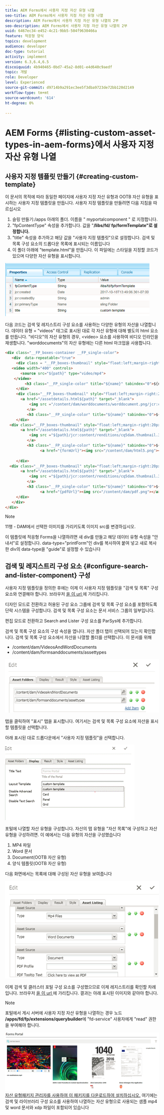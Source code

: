 ```yaml
---
title: AEM Forms에서 사용자 지정 자산 유형 나열
seo-title: AEM Forms에서 사용자 지정 자산 유형 나열
description: AEM Forms에서 사용자 지정 자산 유형 나열의 2부
seo-description: AEM Forms에서 사용자 지정 자산 유형 나열의 2부
uuid: 6467ec34-e452-4c21-9bb5-504f9630466a
feature: 적응형 양식
topics: development
audience: developer
doc-type: tutorial
activity: implement
version: 6.3,6.4,6.5
discoiquuid: 4b940465-0bd7-45a2-8d01-e4d640c9aedf
topic: 개발
role: Developer
level: Experienced
source-git-commit: d9714b9a291ec3ee5f3dba9723de72bb120d2149
workflow-type: tm+mt
source-wordcount: '614'
ht-degree: 0%

---
```



# AEM Forms {#listing-custom-asset-types-in-aem-forms}에서 사용자 지정 자산 유형 나열

## 사용자 지정 템플릿 만들기 {#creating-custom-template}


이 문서의 목적에 따라 동일한 페이지에 사용자 지정 자산 유형과 OOTB 자산 유형을 표시하는 사용자 지정 템플릿을 만듭니다. 사용자 지정 템플릿을 만들려면 다음 지침을 따르십시오

1. 슬링 만들기:/apps 아래의 폴더. 이름을 &quot; myportalcomponent &quot; 로 지정합니다.
1. &quot;fpContentType&quot; 속성을 추가합니다. 값을 &quot;**/libs/fd/ fp/formTemplate&quot;로 설정합니다.**
1. &quot;title&quot; 속성을 추가하고 해당 값을 &quot;사용자 지정 템플릿&quot;으로 설정합니다. 검색 및 목록 구성 요소의 드롭다운 목록에 표시되는 이름입니다
1. 이 폴더 아래에 &quot;template.html&quot;을 만듭니다. 이 파일에는 스타일을 지정할 코드가 있으며 다양한 자산 유형을 표시합니다.

![appsfolder](assets/appsfolder_.png)

다음 코드는 검색 및 레지스트리 구성 요소를 사용하는 다양한 유형의 자산을 나열합니다. 데이터 유형 = &quot;videos&quot; 태그로 표시된 대로 각 자산 유형에 대해 별도의 html 요소를 만듭니다. &quot;비디오&quot;의 자산 유형의 경우, &lt;video> 요소를 사용하여 비디오 인라인을 재생합니다. &quot;worddocuments&quot;의 자산 유형에는 다른 html 마크업을 사용합니다.

```html
<div class="__FP_boxes-container __FP_single-color">
   <div  data-repeatable="true">
     <div class = "__FP_boxes-thumbnail" style="float:left;margin-right:20px;" data-type = "videos">
   <video width="400" controls>
       <source src="${path}" type="video/mp4">
    </video>
         <h3 class="__FP_single-color" title="${name}" tabindex="0">${name}</h3>
     </div>
     <div class="__FP_boxes-thumbnail" style="float:left;margin-right:20px;" data-type = "worddocuments">
       <a href="/assetdetails.html${path}" target="_blank">
           <img src ="/content/dam/worddocuments/worddocument.png/jcr:content/renditions/cq5dam.thumbnail.319.319.png"/>
          </a>
          <h3 class="__FP_single-color" title="${name}" tabindex="0">${name}</h3>
     </div>
  <div class="__FP_boxes-thumbnail" style="float:left;margin-right:20px;" data-type = "xfaForm">
       <a href="/assetdetails.html${path}" target="_blank">
           <img src ="${path}/jcr:content/renditions/cq5dam.thumbnail.319.319.png"/>
          </a>
          <h3 class="__FP_single-color" title="${name}" tabindex="0">${name}</h3>
                <a href="{formUrl}"><img src="/content/dam/html5.png"></a><p>

     </div>
  <div class="__FP_boxes-thumbnail" style="float:left;margin-right:20px;" data-type = "printForm">
       <a href="/assetdetails.html${path}" target="_blank">
           <img src ="${path}/jcr:content/renditions/cq5dam.thumbnail.319.319.png"/>
          </a>
          <h3 class="__FP_single-color" title="${name}" tabindex="0">${name}</h3>
                <a href="{pdfUrl}"><img src="/content/dam/pdf.png"></a><p>
     </div>
   </div>
</div>
```

>[!NOTE]
>
>11행 - DAM에서 선택한 이미지를 가리키도록 이미지 src를 변경하십시오.
>
>이 템플릿에 적응형 Forms을 나열하려면 새 div를 만들고 해당 데이터 유형 속성을 &quot;안내서&quot;로 설정합니다. data-type=&quot;printForm&quot;인 div를 복사하여 붙여 넣고 새로 복사한 div의 data-type을 &quot;guide&quot;로 설정할 수 있습니다

## 검색 및 레지스트리 구성 요소 {#configure-search-and-lister-component} 구성

사용자 지정 템플릿을 정의한 후에는 이제 이 사용자 지정 템플릿을 &quot;검색 및 목록&quot; 구성 요소와 연결해야 합니다. 브라우저 [을 이 url ](http://localhost:4502/editor.html/content/AemForms/CustomPortal.html)에 가리킵니다.

디자인 모드로 전환하고 허용된 구성 요소 그룹에 검색 및 목록 구성 요소를 포함하도록 단락 시스템을 구성합니다. 검색 및 목록 구성 요소는 문서 서비스 그룹의 일부입니다.

편집 모드로 전환하고 Search and Lister 구성 요소를 ParSys에 추가합니다.

검색 및 목록 구성 요소의 구성 속성을 엽니다. 자산 폴더 탭이 선택되어 있는지 확인합니다. 검색 및 목록 구성 요소에서 자산을 나열할 폴더를 선택합니다. 이 문서를 위해

* /content/dam/VideosAndWordDocuments
* /content/dam/formsanddocuments/assettypes

![assetfolder](assets/selectingassetfolders.png)

탭을 클릭하여 &quot;표시&quot; 탭을 표시합니다. 여기서는 검색 및 목록 구성 요소에 자산을 표시할 템플릿을 선택합니다.

아래 표시된 대로 드롭다운에서 &quot;사용자 지정 템플릿&quot;을 선택합니다.

![searchchandliter](assets/searchandlistercomponent.gif)

포털에 나열할 자산 유형을 구성합니다. 자산의 탭 유형을 &quot;자산 목록&quot;에 구성하고 자산 유형을 구성하려면. 이 예에서는 다음 유형의 자산을 구성했습니다

1. MP4 파일
1. Word 문서
1. Document(OOTB 자산 유형)
1. 양식 템플릿(OOTB 자산 유형)

다음 화면에서는 목록에 대해 구성된 자산 유형을 보여줍니다

![assettype](assets/assettypes.png)

이제 검색 및 클러스터 포털 구성 요소를 구성했으므로 이제 레지스트리를 확인할 차례입니다. 브라우저 [을 이 url ](http://localhost:4502/content/AemForms/CustomPortal.html?wcmmode=disabled)에 가리킵니다. 결과는 아래 표시된 이미지와 같아야 합니다.

>[!NOTE]
>
>포털에서 게시 서버에 사용자 지정 자산 유형을 나열하는 경우 노드 **/apps/fd/fp/extensions/querybuilder**&#x200B;에 &quot;fd-service&quot; 사용자에게 &quot;read&quot; 권한을 부여해야 합니다.

![](assets/assettypeslistings.png)
[자산 유형패키지 관리자를 사용하여 이 패키지를 다운로드하여 설치하십시오.](assets/customassettypekt1.zip) 여기에는 검색 및 라이브러리 구성 요소를 사용하여 나열하는 자산 유형으로 사용되는 샘플 mp4 및 word 문서와 xdp 파일이 포함되어 있습니다
